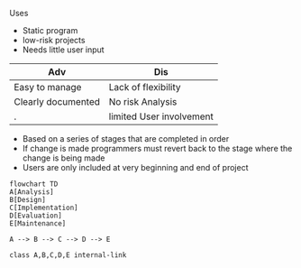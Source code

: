 Uses
- Static program
- low-risk projects
- Needs little user input

Adv|Dis
---|---
Easy to manage| Lack of flexibility
Clearly documented| No risk Analysis
. | limited User involvement

- Based on a series of stages that are completed in order
- If change is made programmers must revert back to the stage where the change is being made
- Users are only included at very beginning and end of project

```mermaid
flowchart TD
A[Analysis]
B[Design]
C[Implementation]
D[Evaluation]
E[Maintenance]

A --> B --> C --> D --> E

class A,B,C,D,E internal-link
```